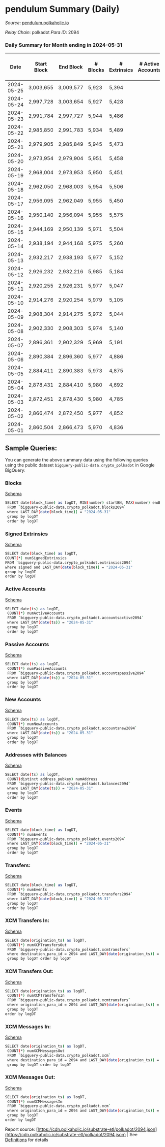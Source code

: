 # pendulum Summary (Daily)

_Source_: [pendulum.polkaholic.io](https://pendulum.polkaholic.io)

*Relay Chain*: polkadot
*Para ID*: 2094



### Daily Summary for Month ending in 2024-05-31


| Date    | Start Block | End Block | # Blocks | # Extrinsics | # Active Accounts | # Passive Accounts | # New Accounts | # Addresses | # Events  | # Transfers ($USD) | # XCM Transfers In ($USD) | # XCM Transfers Out ($USD) | # XCM In | # XCM Out | Issues |
|---------|-------------|-----------|----------|--------------|-------------------|--------------------|----------------|-------------|-----------|--------------------|---------------------------|----------------------------|----------|-----------|--------|
| 2024-05-25 | 3,003,655 | 3,009,577 | 5,923 | 5,394 |  |  |  |  | 51,122 | 39  |   |   |  |  |  |
| 2024-05-24 | 2,997,728 | 3,003,654 | 5,927 | 5,428 |  |  |  | 2,048 | 51,354 | 46  |   |   |  |  |  |
| 2024-05-23 | 2,991,784 | 2,997,727 | 5,944 | 5,486 |  |  |  | 2,048 | 51,950 | 98  |   |   |  |  |  |
| 2024-05-22 | 2,985,850 | 2,991,783 | 5,934 | 5,489 |  |  |  | 2,048 | 51,902 | 95  |   |   |  |  |  |
| 2024-05-21 | 2,979,905 | 2,985,849 | 5,945 | 5,473 |  |  |  | 2,047 | 51,741 | 37  |   |   |  |  |  |
| 2024-05-20 | 2,973,954 | 2,979,904 | 5,951 | 5,458 |  |  |  | 2,045 | 51,745 | 84  |   |   |  |  |  |
| 2024-05-19 | 2,968,004 | 2,973,953 | 5,950 | 5,451 |  |  |  | 2,045 | 51,589 | 34  |   |   |  |  |  |
| 2024-05-18 | 2,962,050 | 2,968,003 | 5,954 | 5,506 |  |  |  | 2,045 | 52,107 | 97  |   |   |  |  |  |
| 2024-05-17 | 2,956,095 | 2,962,049 | 5,955 | 5,450 |  |  |  | 2,045 | 51,800 | 40  |   |   |  |  |  |
| 2024-05-16 | 2,950,140 | 2,956,094 | 5,955 | 5,575 |  |  |  | 2,044 | 52,747 | 105  |   |   |  |  |  |
| 2024-05-15 | 2,944,169 | 2,950,139 | 5,971 | 5,504 |  |  |  | 2,003 | 51,984 | 43  |   |   |  |  |  |
| 2024-05-14 | 2,938,194 | 2,944,168 | 5,975 | 5,260 |  |  |  | 2,001 | 50,675 | 15  |   |   |  |  |  |
| 2024-05-13 | 2,932,217 | 2,938,193 | 5,977 | 5,152 |  |  |  | 2,001 | 50,209 | 46  |   |   |  |  |  |
| 2024-05-12 | 2,926,232 | 2,932,216 | 5,985 | 5,184 |  |  |  | 2,001 | 50,508 | 70  |   |   |  |  |  |
| 2024-05-11 | 2,920,255 | 2,926,231 | 5,977 | 5,047 |  |  |  | 1,999 | 49,476 | 14  |   |   |  |  |  |
| 2024-05-10 | 2,914,276 | 2,920,254 | 5,979 | 5,105 |  |  |  | 1,999 | 49,934 | 33  |   |   |  |  |  |
| 2024-05-09 | 2,908,304 | 2,914,275 | 5,972 | 5,044 |  |  |  | 1,998 | 49,511 | 17  |   |   |  |  |  |
| 2024-05-08 | 2,902,330 | 2,908,303 | 5,974 | 5,140 |  |  |  | 1,998 | 50,245 | 78  |   |   |  |  |  |
| 2024-05-07 | 2,896,361 | 2,902,329 | 5,969 | 5,191 |  |  |  | 1,998 | 50,385 | 25  |   |   |  |  |  |
| 2024-05-06 | 2,890,384 | 2,896,360 | 5,977 | 4,886 |  |  |  | 1,997 | 48,783 | 21  |   |   |  |  |  |
| 2024-05-05 | 2,884,411 | 2,890,383 | 5,973 | 4,875 |  |  |  | 1,997 | 49,045 | 54  |   |   |  |  |  |
| 2024-05-04 | 2,878,431 | 2,884,410 | 5,980 | 4,692 |  |  |  | 1,998 | 47,606 | 15  |   |   |  |  |  |
| 2024-05-03 | 2,872,451 | 2,878,430 | 5,980 | 4,785 |  |  |  | 1,997 | 48,403 | 21  |   |   |  |  |  |
| 2024-05-02 | 2,866,474 | 2,872,450 | 5,977 | 4,852 |  |  |  | 1,997 | 48,887 | 85  |   |   |  |  |  |
| 2024-05-01 | 2,860,504 | 2,866,473 | 5,970 | 4,836 |  |  |  | 1,992 | 48,673 | 103  |   |   |  |  |  |

## Sample Queries:
You can generate the above summary data using the following queries using the public dataset `bigquery-public-data.crypto_polkadot` in Google BigQuery:


### Blocks 

[Schema](https://github.com/colorfulnotion/substrate-etl/blob/main/schema/blocks.json)

```bash
SELECT date(block_time) as logDT, MIN(number) startBN, MAX(number) endBN, COUNT(*) numBlocks 
 FROM `bigquery-public-data.crypto_polkadot.blocks2094`  
 where LAST_DAY(date(block_time)) = "2024-05-31" 
 group by logDT 
 order by logDT
```

### Signed Extrinsics 

[Schema](https://github.com/colorfulnotion/substrate-etl/blob/main/schema/extrinsics.json)

```bash
SELECT date(block_time) as logDT, 
COUNT(*) numSignedExtrinsics 
FROM `bigquery-public-data.crypto_polkadot.extrinsics2094`  
where signed and LAST_DAY(date(block_time)) = "2024-05-31" 
group by logDT 
order by logDT
```

### Active Accounts 

[Schema](https://github.com/colorfulnotion/substrate-etl/blob/main/schema/accountsactive.json)

```bash
SELECT date(ts) as logDT, 
 COUNT(*) numActiveAccounts 
 FROM `bigquery-public-data.crypto_polkadot.accountsactive2094` 
 where LAST_DAY(date(ts)) = "2024-05-31" 
 group by logDT 
 order by logDT
```

### Passive Accounts 

[Schema](https://github.com/colorfulnotion/substrate-etl/blob/main/schema/accountspassive.json)

```bash
SELECT date(ts) as logDT, 
 COUNT(*) numPassiveAccounts 
 FROM `bigquery-public-data.crypto_polkadot.accountspassive2094` 
 where LAST_DAY(date(ts)) = "2024-05-31" 
 group by logDT 
 order by logDT
```

### New Accounts 

[Schema](https://github.com/colorfulnotion/substrate-etl/blob/main/schema/accountsnew.json)

```bash
SELECT date(ts) as logDT, 
 COUNT(*) numNewAccounts 
 FROM `bigquery-public-data.crypto_polkadot.accountsnew2094` 
 where LAST_DAY(date(ts)) = "2024-05-31" 
 group by logDT
 order by logDT
```

### Addresses with Balances 

[Schema](https://github.com/colorfulnotion/substrate-etl/blob/main/schema/balances.json)

```bash
SELECT date(ts) as logDT,
 COUNT(distinct address_pubkey) numAddress 
 FROM `bigquery-public-data.crypto_polkadot.balances2094` 
 where LAST_DAY(date(ts)) = "2024-05-31" 
 group by logDT 
 order by logDT
```

### Events 

[Schema](https://github.com/colorfulnotion/substrate-etl/blob/main/schema/events.json)

```bash
SELECT date(block_time) as logDT, 
 COUNT(*) numEvents 
 FROM `bigquery-public-data.crypto_polkadot.events2094` 
 where LAST_DAY(date(block_time)) = "2024-05-31" 
 group by logDT 
 order by logDT
```

### Transfers:

[Schema](https://github.com/colorfulnotion/substrate-etl/blob/main/schema/transfers.json)

```bash
SELECT date(block_time) as logDT, 
 COUNT(*) numEvents 
 FROM `bigquery-public-data.crypto_polkadot.transfers2094` 
 where LAST_DAY(date(block_time)) = "2024-05-31" 
 group by logDT 
 order by logDT
```

### XCM Transfers In: 

[Schema](https://github.com/colorfulnotion/substrate-etl/blob/main/schema/xcmtransfers.json)

```bash
SELECT date(origination_ts) as logDT, 
 COUNT(*) numXCMTransfersOut 
 FROM `bigquery-public-data.crypto_polkadot.xcmtransfers` 
 where destination_para_id = 2094 and LAST_DAY(date(origination_ts)) = "2024-05-31" 
 group by logDT order by logDT
```

### XCM Transfers Out: 

[Schema](https://github.com/colorfulnotion/substrate-etl/blob/main/schema/xcmtransfers.json)

```bash
SELECT date(origination_ts) as logDT, 
 COUNT(*) numXCMTransfersIn 
 FROM `bigquery-public-data.crypto_polkadot.xcmtransfers` 
 where origination_para_id = 2094 and LAST_DAY(date(origination_ts)) = "2024-05-31" 
 group by logDT 
order by logDT
```

### XCM Messages In: 

[Schema](https://github.com/colorfulnotion/substrate-etl/blob/main/schema/xcm.json)

```bash
SELECT date(origination_ts) as logDT, 
 COUNT(*) numXCMMessagesOut 
 FROM `bigquery-public-data.crypto_polkadot.xcm` 
 where destination_para_id = 2094 and LAST_DAY(date(origination_ts)) = "2024-05-31" 
 group by logDT order by logDT
```

### XCM Messages Out: 

[Schema](https://github.com/colorfulnotion/substrate-etl/blob/main/schema/xcm.json)

```bash
SELECT date(origination_ts) as logDT, 
 COUNT(*) numXCMMessagesIn 
 FROM `bigquery-public-data.crypto_polkadot.xcm` 
 where origination_para_id = 2094 and LAST_DAY(date(origination_ts)) = "2024-05-31" 
 group by logDT 
order by logDT
```


Report source: [https://cdn.polkaholic.io/substrate-etl/polkadot/2094.json](https://cdn.polkaholic.io/substrate-etl/polkadot/2094.json) | See [Definitions](/DEFINITIONS.md) for details
